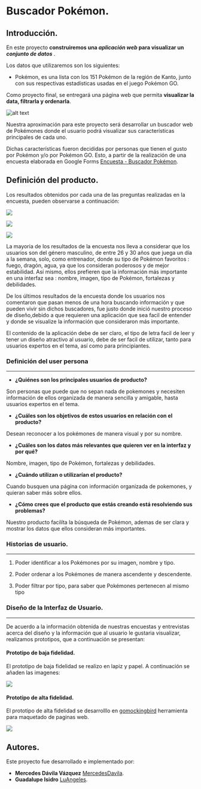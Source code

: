 ﻿
# Buscador Pokémon.
## Introducción.

En este proyecto  **construiremos una  _aplicación web_  para visualizar un  _conjunto de datos_** .

Los datos que utilizaremos son los siguientes:

-   Pokémon, es una lista con los 151 Pokémon de la región de Kanto, junto con sus respectivas estadísticas usadas en el juego  Pokémon GO.

Como proyecto final, se entregará  una página web que permita **visualizar la data, filtrarla y  ordenarla**.

![alt text](https://media.redadn.es/imagenes/pokemaster_282979.jpg)


Nuestra aproximación para este proyecto será desarrollar un buscador web de Pokémones donde el usuario podrá visualizar sus características principales de cada uno.

Dichas características fueron decididas por personas que tienen el gusto por Pokémon y/o por Pokémon GO. Esto, a partir de la realización de una encuesta elaborada en Google Forms [Encuesta - Buscador Pokémon](https://www.google.com).


## Definición del producto.


Los resultados obtenidos por cada una de las preguntas realizadas en la encuesta, pueden observarse a continuación: 

![](https://media.giphy.com/media/Vg69boLBx7H7XZYVDA/giphy.gif)

![](https://media.giphy.com/media/LNr6Roza3Uev4yOPfy/giphy.gif)

![](https://media.giphy.com/media/L3dMXaur3Tly7U5Z7t/giphy.gif)

La mayoria de los resultados de la encuesta nos lleva a considerar que los usuarios son  del género masculino, de entre 26 y 30 años que juega un día a la semana, solo, como entrenador, donde su tipo de Pokémon favoritos : fuego, dragón, agua, ya que los consideran poderosos y de mejor estabilidad. Así mismo, ellos prefieren que la información más importante en una interfaz sea : nombre, imagen, tipo de Pokémon, fortalezas y debilidades.

De los últimos resultados de la encuesta donde los usuarios nos comentaron que pasan menos de una hora buscando información y que pueden vivir sin dichos buscadores, fue justo  donde inició nuestro proceso de diseño,debido a que requieren una aplicación que sea facil de entender y donde se visualize la información que consideraron más importante.

El contenido de la aplicación debe de ser claro, el tipo de letra facil de leer y tener un diseño atractivo al usuario, debe de ser facil de utilizar, tanto para usuarios expertos en el tema, así como para principiantes. 

### Definición del user persona
---

 - **¿Quiénes son los principales usuarios de producto?**

Son personas que puede que no sepan nada de pokemones y necesiten información de ellos organizada de manera sencilla y amigable, hasta usuarios expertos en el tema.

- **¿Cuáles son los objetivos de estos usuarios en relación con el producto?**

Desean reconocer a los pokémones de manera visual y por su nombre.

- **¿Cuáles son los datos más relevantes que quieren ver en la interfaz y por qué?**

Nombre, imagen, tipo de Pokémon, fortalezas y debilidades.

- **¿Cuándo utilizan o utilizarían el producto?**

Cuando busquen una página con información organizada de pokemones, y quieran saber más sobre ellos.

- **¿Cómo crees que el producto que estás creando está resolviendo sus problemas?** 

Nuestro producto facilíta la búsqueda de Pokémon, ademas de ser clara y mostrar los datos que ellos consideran más importantes. 

### Historias de usuario.
---

 1. Poder identificar a los Pokémones por su imagen, nombre y tipo.

2. Poder ordenar a los Pokémones de manera ascendente y descendente. 

3. Poder filtrar por tipo, para saber que Pokémones pertenecen al mismo tipo


### Diseño de la Interfaz de Usuario.
---
De acuerdo a la información obtenida de nuestras encuestas y entrevistas acerca del diseño y la información que al usuario le gustaria visualizar, realizamos prototipos, que a continuación se presentan: 

#### Prototipo de baja fidelidad.
El prototipo de baja fidelidad se realizo en lapiz y papel. A continuación se añaden las imagenes: 

![](https://media.giphy.com/media/Q5ACS6lPE73htQQTiF/giphy.gif)


#### Prototipo de alta fidelidad.
El prototipo de alta fidelidad se desarrolllo en [gomockingbird](https://www.gomockingbird.com/home) herramienta para maquetado de paginas web.


![](https://media.giphy.com/media/L3Pw9UnaYHQ2IVvEYW/giphy.gif)



## Autores.

Este proyecto fue desarrollado e implementado por:

-  **Mercedes Dávila Vázquez**  [MercedesDavila](https://github.com/MercedesDavila).
- **Guadalupe Isidro**   [LuAngeles](https://github.com/LuAngeles).

